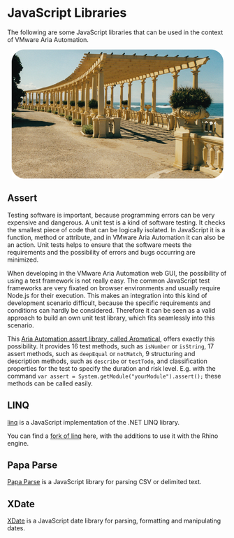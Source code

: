 # JavaScript Libraries

The following are some JavaScript libraries that can be used in the context of VMware Aria Automation.

<p align="center"><img src="images/pergola.png"></p>

## Assert

Testing software is important, because programming errors can be very expensive and dangerous. A unit test is a kind of software testing. It checks the smallest piece of code that can be logically isolated. In JavaScript it is a function, method or attribute, and in VMware Aria Automation it can also be an action. Unit tests helps to ensure that the software meets the requirements and the possibility of errors and bugs occurring are minimized.

When developing in the VMware Aria Automation web GUI, the possibility of using a test framework is not really easy. The common JavaScript test frameworks are very fixated on browser environments and usually require Node.js for their execution. This makes an integration into this kind of development scenario difficult, because the specific requirements and conditions can hardly be considered. Therefore it can be seen as a valid approach to build an own unit test library, which fits seamlessly into this scenario.

This [Aria Automation assert library, called Aromatical](https://github.com/StSchnell/Data-Center-Automation/blob/main/assert.class.js), offers exactly this possibility. It provides 16 test methods, such as `isNumber` or `isString`, 17 assert methods, such as `deepEqual` or `notMatch`, 9 structuring and description methods, such as `describe` or `testTodo`, and classification properties for the test to specify the duration and risk level. E.g. with the command `var assert = System.getModule("yourModule").assert();` these methods can be called easily.

## LINQ

[linq](https://github.com/mihaifm/linq) is a JavaScript implementation of the .NET LINQ library.

You can find a [fork of linq](https://github.com/StSchnell/linq) here, with the additions to use it with the Rhino engine.

## Papa Parse

[Papa Parse](https://github.com/mholt/PapaParse) is a JavaScript library for parsing CSV or delimited text.

## XDate

[XDate](https://github.com/arshaw/xdate) is a JavaScript date library for parsing, formatting and manipulating dates.
